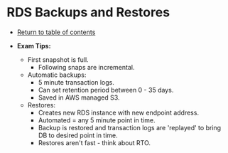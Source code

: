 # RDS Backups and Restores

* [Return to table of contents](../../../README.md)

* **Exam Tips:**
  * First snapshot is full.
    * Following snaps are incremental.
  * Automatic backups:
    * 5 minute transaction logs.
    * Can set retention period between 0 - 35 days.
    * Saved in AWS managed S3.
  * Restores:
    * Creates new RDS instance with new endpoint address.
    * Automated = any 5 minute point in time.
    * Backup is restored and transaction logs are 'replayed' to bring DB to desired point in time.
    * Restores aren't fast - think about RTO.
